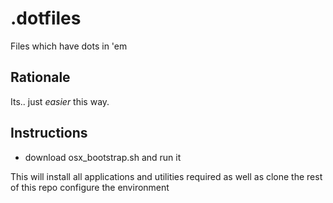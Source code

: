 .dotfiles
===============
Files which have dots in 'em

Rationale
---------
Its.. just _easier_ this way.

Instructions
-----------
* download osx_bootstrap.sh and run it

This will install all applications and utilities required as well as clone the rest of this repo configure the environment
